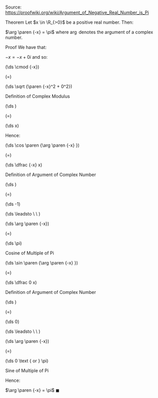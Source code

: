 # 

Source: https://proofwiki.org/wiki/Argument_of_Negative_Real_Number_is_Pi

Theorem
Let $x \in \R_{>0}$ be a positive real number.
Then:

$\arg \paren {-x} = \pi$
where $\arg$ denotes the argument of a complex number.


Proof
We have that:

$-x = -x + 0 i$
and so:














\(\ds \cmod {-x}\)

\(=\)







\(\ds \sqrt {\paren {-x}^2 + 0^2}\)





Definition of Complex Modulus














\(\ds \)

\(=\)







\(\ds x\)










Hence:














\(\ds \cos \paren {\arg \paren {-x} }\)

\(=\)







\(\ds \dfrac {-x} x\)





Definition of Argument of Complex Number














\(\ds \)

\(=\)







\(\ds -1\)














\(\ds \leadsto \ \ \)





\(\ds \arg \paren {-x}\)

\(=\)







\(\ds \pi\)





Cosine of Multiple of Pi


















\(\ds \sin \paren {\arg \paren {-x} }\)

\(=\)







\(\ds \dfrac 0 x\)





Definition of Argument of Complex Number














\(\ds \)

\(=\)







\(\ds 0\)














\(\ds \leadsto \ \ \)





\(\ds \arg \paren {-x}\)

\(=\)







\(\ds 0 \text { or } \pi\)





Sine of Multiple of Pi




Hence:

$\arg \paren {-x} = \pi$
$\blacksquare$






